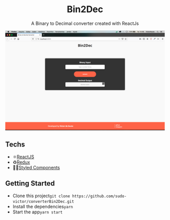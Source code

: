 <h1 align="center">
Bin2Dec
</h1>

<p align="center">
A Binary to Decimal converter created with ReactJs
</p>

<p align="center">
<img src="./assets/snapshot.png"/>
</p>

## Techs

- ⚛[ReactJS](https://github.com/facebook/react)
- ♻️[Redux](https://redux.js.org/introduction/getting-started)
- 💅🏿[Styled Components](https://styled-components.com/)

## Getting Started

- Clone this project```git clone https://github.com/sudo-victor/converterBin2Dec.git```
- Install the dependencies```yarn```
- Start the app```yarn start```
